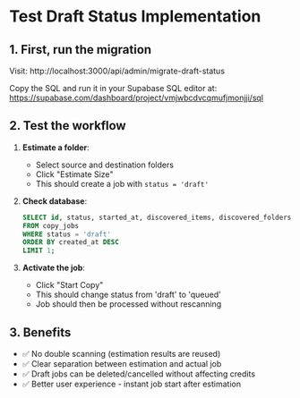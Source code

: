 # Test Draft Status Implementation

## 1. First, run the migration

Visit: http://localhost:3000/api/admin/migrate-draft-status

Copy the SQL and run it in your Supabase SQL editor at:
https://supabase.com/dashboard/project/vmjwbcdvcqmufjmonjji/sql

## 2. Test the workflow

1. **Estimate a folder**: 
   - Select source and destination folders
   - Click "Estimate Size"
   - This should create a job with `status = 'draft'`

2. **Check database**:
   ```sql
   SELECT id, status, started_at, discovered_items, discovered_folders 
   FROM copy_jobs 
   WHERE status = 'draft'
   ORDER BY created_at DESC
   LIMIT 1;
   ```

3. **Activate the job**:
   - Click "Start Copy" 
   - This should change status from 'draft' to 'queued'
   - Job should then be processed without rescanning

## 3. Benefits

- ✅ No double scanning (estimation results are reused)
- ✅ Clear separation between estimation and actual job
- ✅ Draft jobs can be deleted/cancelled without affecting credits
- ✅ Better user experience - instant job start after estimation